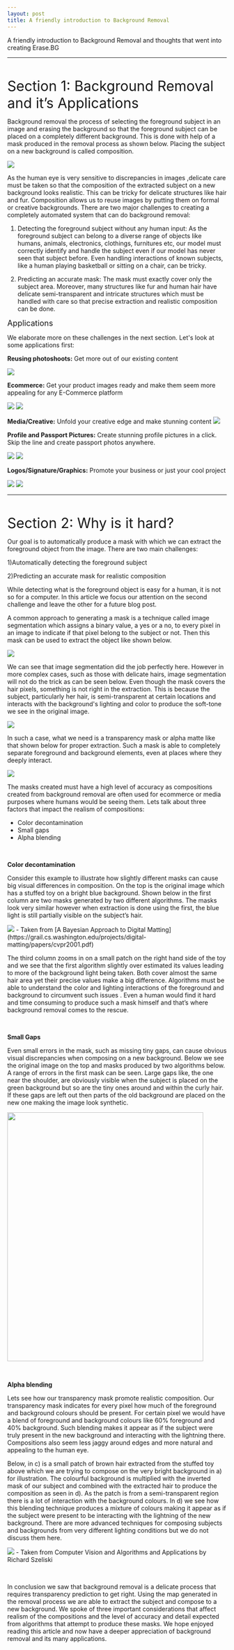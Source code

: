 ```yaml
---
layout: post
title: A friendly introduction to Background Removal
---
```

A friendly introduction to Background Removal and thoughts that went into creating Erase.BG

---

&nbsp;

<font size="6"> Section 1: Background Removal and it’s Applications </font> 


Background removal the process of selecting the foreground subject in an image and erasing the background so that the foreground subject can be placed on a completely different background. This is done with help of a mask produced in the removal process as shown below. Placing the subject on a new background is called composition. 


<img src="https://github.com/bluesky314/bluesky314.github.io/blob/master/images/bgremoval/intro.jpg?raw=true" >

As the human eye is very sensitive to discrepancies in images ,delicate care must be taken so that the composition of the extracted subject on a new background looks realistic. This can be tricky for delicate structures like hair and fur. Composition allows us to reuse images by putting them on formal or creative backgrounds. There are two major challenges to creating a completely automated system that can do background removal: 

1) Detecting the foreground subject without any human input: As the foreground subject can belong to a diverse range of objects like humans, animals, electronics, clothings, furnitures etc, our model must correctly identify and handle the subject even if our model has never seen that subject before. Even handling interactions of known subjects, like a human playing basketball or sitting on a chair, can be tricky. 

2) Predicting an accurate mask: The mask must exactly cover only the subject area. Moreover, many structures like fur and human hair have delicate semi-transparent and intricate structures which must be handled with care so that precise extraction and realistic composition can be done.

<font size="4"> Applications </font> 


We elaborate more on these challenges in the next section. Let's look at some applications first:

**Reusing photoshoots:** Get more out of our existing content

<img src="https://github.com/bluesky314/bluesky314.github.io/blob/master/images/bgremoval/model.jpg?raw=true" >

**Ecommerce:** Get your product images ready and make them seem more appealing for any E-Commerce platform 

<img src="https://github.com/bluesky314/bluesky314.github.io/blob/master/images/bgremoval/shirt.jpg?raw=true" >
<img src="https://github.com/bluesky314/bluesky314.github.io/blob/master/images/bgremoval/shoe.jpg?raw=true" >


**Media/Creative:** Unfold your creative edge and make stunning content
<img src="https://github.com/bluesky314/bluesky314.github.io/blob/master/images/bgremoval/media.jpg?raw=true" >


**Profile and Passport Pictures:** Create stunning profile pictures in a click. Skip the line and create passport photos anywhere.

<img src="https://github.com/bluesky314/bluesky314.github.io/blob/master/images/bgremoval/profilepic.jpg?raw=true" >

<img src="https://github.com/bluesky314/bluesky314.github.io/blob/master/images/bgremoval/passport.jpg?raw=true" >


**Logos/Signature/Graphics:** Promote your business or just your cool project

<img src="https://github.com/bluesky314/bluesky314.github.io/blob/master/images/bgremoval/graphic.png?raw=true" >

<img src="https://github.com/bluesky314/bluesky314.github.io/blob/master/images/bgremoval/sig.jpg?raw=true" >

---


&nbsp;

<font size="6"> Section 2: Why is it hard? </font> 



Our goal is to automatically produce a mask with which we can extract the foreground object from the image. There are two main challenges:

1)Automatically detecting the foreground subject

2)Predicting an accurate mask for realistic composition

While detecting what is the foreground object is easy for a human, it is not so for a computer. In this article we focus our attention on the second challenge and leave the other for a future blog post.

A common approach to generating a mask is a technique called image segmentation which assigns a binary value, a yes or a no, to every pixel in an image to indicate if that pixel belong to the subject or not. Then this mask can be used to extract the object like shown below.

<img src="https://github.com/bluesky314/bluesky314.github.io/blob/master/images/bgremoval/solidseg.jpg?raw=true" >


We can see that image segmentation did the job perfectly here. However in more complex cases, such as those with delicate hairs, image segmentation will not do the trick as can be seen below. Even though the mask covers the hair pixels, something is not right in the extraction. This is because the subject, particularly her hair, is semi-transparent at certain locations and interacts with the background's lighting and color  to produce the soft-tone we see in the original image. 

<img src="https://github.com/bluesky314/bluesky314.github.io/blob/master/images/bgremoval/hairseg.jpg?raw=true" >

In such a case, what we need is a transparency mask or alpha matte like that shown below for proper extraction. Such a mask is able to completely separate foreground and background elements, even at places where they deeply interact.

<img src="https://github.com/bluesky314/bluesky314.github.io/blob/master/images/bgremoval/hairalpha.jpg?raw=true" >

The masks created must have a high level of accuracy as compositions created from background removal are often used for ecommerce or media purposes where humans would be seeing them. Lets talk about three factors that impact the realism of compositions: 

* Color decontamination
* Small gaps 
* Alpha blending

&nbsp;

**Color decontamination**

Consider this example to illustrate how slightly different masks can cause big visual differences in composition. On the top is the original image which has a stuffed toy on a bright blue background. Shown below in the first column are two masks generated by two different algorithms. The masks look very similar however when extraction is done using the first, the blue light is still partially visible on the subject’s hair.

<img src="https://github.com/bluesky314/bluesky314.github.io/blob/master/images/bgremoval/colorcontamination.png?raw=true" >
- Taken from [A Bayesian Approach to Digital Matting](https://grail.cs.washington.edu/projects/digital-matting/papers/cvpr2001.pdf)

The third column zooms in on a small patch on the right hand side of the toy and we see that the first algorithm slightly over estimated its values leading to more of the background light being taken. Both cover almost the same hair area yet their precise values make a big difference. Algorithms must be able to understand the color and lighting interactions of the foreground and background to circumvent such issues . Even a human would find it hard and time consuming to produce such a mask himself and that’s where background removal comes to the rescue. 

&nbsp;

**Small Gaps**

Even small errors in the mask, such as missing tiny gaps, can cause obvious visual discrepancies when composing on a new background. Below we see the original image on the top and masks produced by two algorithms below. A range of errors in the first mask can be seen. Large gaps like, the one near the shoulder, are obviously visible when the subject is placed on the green background but so are the tiny ones around and within the curly hair. If these gaps are left out then parts of the old background are placed on the new one making the image look synthetic.

<img src="https://github.com/bluesky314/bluesky314.github.io/blob/master/images/bgremoval/smallgaps.jpg?raw=true" width="450" height="570" >

&nbsp;

**Alpha blending**

Lets see how our transparency mask promote realistic composition. Our transparency mask indicates for every pixel how much of the foreground and background colours should be present. For certain pixel we would have a blend of foreground and background colours like 60% foreground and 40% background. Such blending makes it appear as if the subject were truly present in the new background and interacting with the lightning there. Compositions also seem less jaggy around edges and more natural and appealing to the human eye. 

Below, in c) is a small patch of brown hair extracted from the stuffed toy above which we are trying to compose on the very bright background in a) for illustration. The colourful background is multiplied with the inverted mask of our subject and combined with the extracted hair to produce the composition as seen in d). As the patch is from a semi-transparent region there is a lot of interaction with the background colours. In d) we see how this blending technique produces a mixture of colours making it appear as if the subject were present to be interacting with the lightning of the new background. There are more advanced techniques for composing subjects and backgrounds from very different lighting conditions but we do not discuss them here.

<img src="https://github.com/bluesky314/bluesky314.github.io/blob/master/images/bgremoval/compositionzoom.png?raw=true" >
- Taken from Computer Vision and Algorithms and Applications by Richard Szeliski

&nbsp;

In conclusion we saw that background removal is a delicate process that requires transparency prediction to get right. Using the map generated in the removal process we are able to extract the subject and compose to a new background. We spoke of three important considerations that affect realism of the compositions and the level of accuracy and detail expected from algorithms that attempt to produce these masks. We hope enjoyed reading this article and now have a deeper appreciation of background removal and its many applications.

